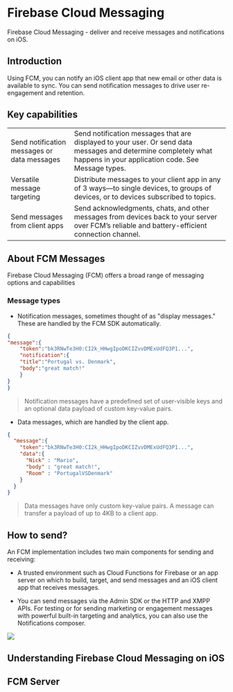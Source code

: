 # Firebase Cloud Messaging

Firebase Cloud Messaging -  deliver and receive messages and notifications on iOS.

## Introduction

Using FCM, you can notify an iOS client app that new email or other data is available to sync. You can send notification messages to drive user re-engagement and retention.

## Key capabilities

|               |               |
| ------------- |---------------|
| Send notification messages or data messages    | Send notification messages that are displayed to your user. Or send data messages and determine completely what happens in your application code. See Message types. |
| Versatile message targeting    | Distribute messages to your client app in any of 3 ways—to single devices, to groups of devices, or to devices subscribed to topics.      |
| Send messages from client apps | Send acknowledgments, chats, and other messages from devices back to your server over FCM’s reliable and battery-efficient connection channel. |

## About FCM Messages

Firebase Cloud Messaging (FCM) offers a broad range of messaging options and capabilities

### Message types

* Notification messages, sometimes thought of as "display messages." These are handled by the FCM SDK automatically.

```json
{
"message":{
    "token":"bk3RNwTe3H0:CI2k_HHwgIpoDKCIZvvDMExUdFQ3P1...",
    "notification":{
    "title":"Portugal vs. Denmark",
    "body":"great match!"
    }
}
}
```

> Notification messages have a predefined set of user-visible keys and an optional data payload of custom key-value pairs.

* Data messages, which are handled by the client app.

```json
{
  "message":{
    "token":"bk3RNwTe3H0:CI2k_HHwgIpoDKCIZvvDMExUdFQ3P1...",
    "data":{
      "Nick" : "Mario",
      "body" : "great match!",
      "Room" : "PortugalVSDenmark"
    }
  }
}
```

> Data messages have only custom key-value pairs. A message can transfer a payload of up to 4KB to a client app.

## How to send?

An FCM implementation includes two main components for sending and receiving:

* A trusted environment such as Cloud Functions for Firebase or an app server on which to build, target, and send messages and an iOS client app that receives messages.

* You can send messages via the Admin SDK or the HTTP and XMPP APIs. For testing or for sending marketing or engagement messages with powerful built-in targeting and analytics, you can also use the Notifications composer.

![](https://firebase.google.com/docs/cloud-messaging/images/messaging-overview.png)

## Understanding Firebase Cloud Messaging on iOS

## FCM Server